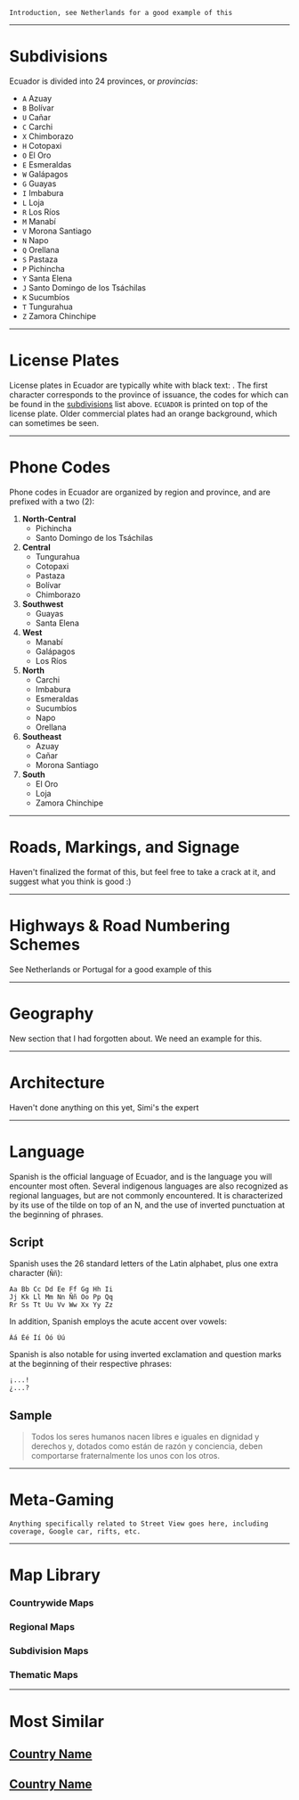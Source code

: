 `Introduction, see Netherlands for a good example of this`

---

# Subdivisions

Ecuador is divided into 24 provinces, or _provincias_:

- `A` Azuay
- `B` Bolívar
- `U` Cañar
- `C` Carchi
- `X` Chimborazo
- `H` Cotopaxi
- `O` El Oro
- `E` Esmeraldas
- `W` Galápagos
- `G` Guayas
- `I` Imbabura
- `L` Loja
- `R` Los Ríos
- `M` Manabí
- `V` Morona Santiago
- `N` Napo
- `Q` Orellana
- `S` Pastaza
- `P` Pichincha
- `Y` Santa Elena
- `J` Santo Domingo de los Tsáchilas
- `K` Sucumbíos
- `T` Tungurahua
- `Z` Zamora Chinchipe

<CountryMap code="ECU" scale="1500" />

---

# License Plates

License plates in Ecuador are typically white with black text: <LicensePlate style="other" format="ABC-123" borderColor="black"/>. The first character corresponds to the province of issuance, the codes for which can be found in the [subdivisions](#subdivisions) list above. `ECUADOR` is printed on top of the license plate. Older commercial plates had an orange background, which can sometimes be seen.

---

# Phone Codes

Phone codes in Ecuador are organized by region and province, and are prefixed with a two (2):

1. **North-Central**
   - Pichincha
   - Santo Domingo de los Tsáchilas
2. **Central**
   - Tungurahua
   - Cotopaxi
   - Pastaza
   - Bolívar
   - Chimborazo
3. **Southwest**
   - Guayas
   - Santa Elena
4. **West**
   - Manabí
   - Galápagos
   - Los Ríos
5. **North**
   - Carchi
   - Imbabura
   - Esmeraldas
   - Sucumbíos
   - Napo
   - Orellana
6. **Southeast**
   - Azuay
   - Cañar
   - Morona Santiago
7. **South**
   - El Oro
   - Loja
   - Zamora Chinchipe

---

# Roads, Markings, and Signage

Haven't finalized the format of this, but feel free to take a crack at it, and suggest what you think is good :)

---

# Highways & Road Numbering Schemes

See Netherlands or Portugal for a good example of this

---

# Geography

New section that I had forgotten about. We need an example for this.

---

# Architecture

Haven't done anything on this yet, Simi's the expert

---

# Language

Spanish is the official language of Ecuador, and is the language you will encounter most often. Several indigenous languages are also recognized as regional languages, but are not commonly encountered. It is characterized by its use of the tilde on top of an N, and the use of inverted punctuation at the beginning of phrases.

## Script

Spanish uses the 26 standard letters of the Latin alphabet, plus one extra character (`Ññ`):

```
Aa Bb Cc Dd Ee Ff Gg Hh Ii
Jj Kk Ll Mm Nn Ññ Oo Pp Qq
Rr Ss Tt Uu Vv Ww Xx Yy Zz
```

In addition, Spanish employs the acute accent over vowels:

```
Áá Éé Íí Óó Úú
```

Spanish is also notable for using inverted exclamation and question marks at the beginning of their respective phrases:

```
¡...!
¿...?
```

## Sample

> Todos los seres humanos nacen libres e iguales en dignidad y derechos y, dotados como están de razón y conciencia, deben comportarse fraternalmente los unos con los otros.

---

# Meta-Gaming

`Anything specifically related to Street View goes here, including coverage, Google car, rifts, etc.`

---

# Map Library

### Countrywide Maps

### Regional Maps

### Subdivision Maps

### Thematic Maps

---

# Most Similar

## [Country Name](/countries/country-code)

## [Country Name](/countries/country-code)
